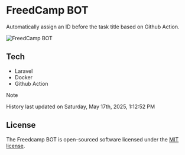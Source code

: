 # FreedCamp BOT

Automatically assign an ID before the task title based on Github Action.

![FreedCamp BOT](https://repository-images.githubusercontent.com/737932867/7d34798b-2680-471c-b089-a78a718d3d6a)

## Tech

- Laravel
- Docker
- Github Action

> [!NOTE]  
> History last updated on Saturday, May 17th, 2025, 1:12:52 PM

## License

The Freedcamp BOT is open-sourced software licensed under the [MIT license](https://opensource.org/licenses/MIT).

